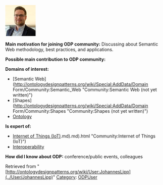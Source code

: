 [![Image:Johannes.jpg](../images/b/b6/Johannes.jpg)](../Image/Johannes.jpg "Image:Johannes.jpg")




  





__Main motivation for joining ODP community:__ Discussing about Semantic Web methodology, best practices, and applications.


__Possible main contribution to ODP community:__


__Domains of interest:__



* [Semantic Web](http://ontologydesignpatterns.org/wiki/Special:AddData/Domain Form/Community:Semantic_Web "Community:Semantic Web (not yet written)")
* [Shapes](http://ontologydesignpatterns.org/wiki/Special:AddData/Domain Form/Community:Shapes "Community:Shapes (not yet written)")
* [Ontology](../Community/Ontology-based_models "Community:Ontology")


__Is expert of:__



* [Internet of Things (IoT)](../Community/Internet_of_Things_(IoT)).md).md).html "Community:Internet of Things (IoT)")
* [Interoperability](../Community/Interoperability "Community:Interoperability")


__How did I know about ODP:__ conference/public events, colleagues






Retrieved from "[http://ontologydesignpatterns.org/wiki/User:JohannesLipp](../User/JohannesLipp)"
 [Category](http://ontologydesignpatterns.org/wiki/Special:Categories "Special:Categories"): [ODPUser](../Category/ODPUser "Category:ODPUser")